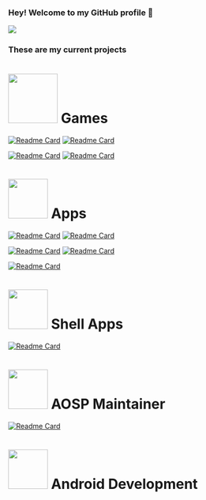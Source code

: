 
### Hey! Welcome to my GitHub profile 👋
![](https://komarev.com/ghpvc/?username=daviiid99&style=plastic&label=My+Profile+Views)

### These are my current projects

# <img src="https://cdn2.iconfinder.com/data/icons/game-device-2/512/xone_controller_black_512.png" width="100" height="100"> Games
[![Readme Card](https://github-readme-stats.vercel.app/api/pin/?username=daviiid99&repo=Pokemon_Little_Little_Village&bg_color=30,e96443,904e95&title_color=fff&text_color=fff)](https://github.com/daviiid99/Pokemon_Little_Little_Village)
[![Readme Card](https://github-readme-stats.vercel.app/api/pin/?username=daviiid99&repo=UNO&bg_color=30,e96443,904e95&title_color=fff&text_color=fff)](https://github.com/daviiid99/UNO)

[![Readme Card](https://github-readme-stats.vercel.app/api/pin/?username=daviiid99&repo=Mario_And_Luigi_Partners_In_Time_RPG&bg_color=30,e96443,904e95&title_color=fff&text_color=fff)](https://github.com/daviiid99/Mario_And_Luigi_Partners_In_Time_RPG)
[![Readme Card](https://github-readme-stats.vercel.app/api/pin/?username=daviiid99&repo=Duck_Hunt&bg_color=30,e96443,904e95&title_color=fff&text_color=fff)](https://github.com/daviiid99/Duck_Hunt)

# <img src="https://icon-library.com/images/line-app-icon/line-app-icon-28.jpg" height="80" width="80"> Apps

[![Readme Card](https://github-readme-stats.vercel.app/api/pin/?username=daviiid99&repo=Youtube_Downloader&bg_color=30,e96443,904e95&title_color=fff&text_color=fff)](https://github.com/daviiid99/Youtube_Downloader)
[![Readme Card](https://github-readme-stats.vercel.app/api/pin/?username=daviiid99&repo=Oneplus_Installer&bg_color=30,e96443,904e95&title_color=fff&text_color=fff)](https://github.com/daviiid99/Oneplus_Installer)

[![Readme Card](https://github-readme-stats.vercel.app/api/pin/?username=daviiid99&repo=PyDroidGUI&bg_color=30,e96443,904e95&title_color=fff&text_color=fff)](https://github.com/daviiid99/PyDroidGUI)
[![Readme Card](https://github-readme-stats.vercel.app/api/pin/?username=daviiid99&repo=Kotlin_Calculator_Desktop&bg_color=30,e96443,904e95&title_color=fff&text_color=fff)](https://github.com/daviiid99/Kotlin_Calculator_Desktop)

[![Readme Card](https://github-readme-stats.vercel.app/api/pin/?username=daviiid99&repo=Galaxy_J5_Downloader&bg_color=30,e96443,904e95&title_color=fff&text_color=fff)](https://github.com/daviiid99/Galaxy_J5_Downloader)

# <img src="https://upload.wikimedia.org/wikipedia/commons/b/b3/Terminalicon2.png" height="80" with="80"> Shell Apps
[![Readme Card](https://github-readme-stats.vercel.app/api/pin/?username=daviiid99&repo=PyDroid&bg_color=30,e96443,904e95&title_color=fff&text_color=fff)](https://github.com/daviiid99/PyDroid)

# <img src="https://github.com/daviiid99/daviiid99/blob/main/resources/j5.png" height="80" width="80"> AOSP Maintainer
[![Readme Card](https://github-readme-stats.vercel.app/api/pin/?username=Galaxy-J5-Unofficial-LineageOS-Sources&repo=Manifest&bg_color=30,e96443,904e95&title_color=fff&text_color=fff)](https://github.com/Galaxy-J5-Unofficial-LineageOS-Sources/Manifest)

# <img src="https://iconape.com/wp-content/png_logo_vector/android-robot-head.png" height="80" width="80"> Android Development

